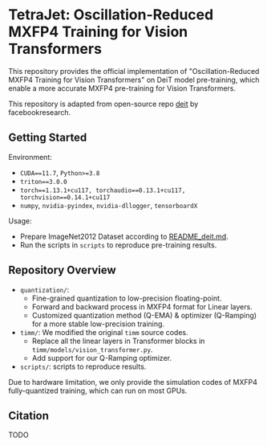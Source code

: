 # TetraJet: Oscillation-Reduced MXFP4 Training for Vision Transformers

This repository provides the official implementation of "Oscillation-Reduced MXFP4 Training for Vision Transformers" on DeiT model pre-training, which enable a more accurate MXFP4 pre-training for Vision Transformers.

This repository is adapted from open-source repo [deit](https://github.com/facebookresearch/deit) by facebookresearch. 

## Getting Started

Environment:

- `CUDA==11.7`, `Python>=3.8`
- `triton==3.0.0`
- `torch==1.13.1+cu117, torchaudio==0.13.1+cu117, torchvision==0.14.1+cu117`
- `numpy`, `nvidia-pyindex`, `nvidia-dllogger`, `tensorboardX`

Usage: 

- Prepare ImageNet2012 Dataset according to [README_deit.md](README_deit.md).
- Run the scripts in `scripts` to reproduce pre-training results.

## Repository Overview

- `quantization/`: 
  - Fine-grained quantization to low-precision floating-point.
  - Forward and backward process in MXFP4 format for Linear layers.
  - Customized quantization method (Q-EMA) & optimizer (Q-Ramping) for a more stable low-precision training.
- `timm/`: We modified the original `timm` source codes. 
  - Replace all the linear layers in Transformer blocks in `timm/models/vision_transformer.py`.
  - Add support for our Q-Ramping optimizer.
- `scripts/`: scripts to reproduce results.

Due to hardware limitation, we only provide the simulation codes of MXFP4 fully-quantized training, which can run on most GPUs. 

## Citation

TODO